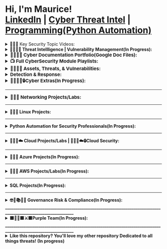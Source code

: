 <h1>Hi, I'm Maurice! <br/><a href="https://www.linkedin.com/in/mauricegardner1">LinkedIn</a> 
|        
 <a href="https://medium.com/me/stories/public">Cyber Threat Intel</a> |
 <a href="https://drive.google.com/drive/folders/1cytq_bL7DLU_8-88umM2abnRDFWG4CrP?usp=drive_link">Programming(Python Automation)</a></h1>

<details>
  <summary>👨🏾‍💻 Key Security Topic Videos:</summary>

  - <b>[SPLUNK(Incident Response Management Techniques)](https://www.youtube.com/playlist?list=PLIfi-ZtjvjEHAP7gYgsY1T4-HdwbSuIV3)<b><i></b></i>

  - <b>[Securing & Monitoring Networks with Splunk, OpenVAS, & ZenMap](https://www.youtube.com/playlist?list=PLIfi-ZtjvjEGkmPHaBxxX9CgHbpsl9O47)<b><i></b></i>

  - <b>[Vulnerability Identification & Management](https://youtube.com/playlist?list=PLIfi-ZtjvjEG5xUl6VAhXUM7aTzEo2cG_&si=ckuWMggP6iPENZge) <b><i></b></i>

  - <b>[Security Assessment Techniques](https://www.youtube.com/playlist?list=PLIfi-ZtjvjEGa2P7ijS756FJHq1xXzpDD) <b><i></b></i>

  - <b>[Digital Forensics & Incident Response](https://www.youtube.com/playlist?list=PLIfi-ZtjvjEFv0EUdt6_o2_ZC76kNQMRp) <b><i></b></i>

  - <b>[Security Controls & Protocols(Firewall & Network Security)](https://www.youtube.com/playlist?list=PLIfi-ZtjvjEGxyN1McoO5UQbmskWoeEqf)

  - <b>[Encryption and Hashing](https://www.youtube.com/playlist?list=PLIfi-ZtjvjEFIdgUI-Ca0zhNf4hVYI1ew)

  - <b>[Secure Network Communication](https://www.youtube.com/playlist?list=PLIfi-ZtjvjEHmqUUhtw1EqxX1BwVrmkFh)<b><i></b></i>

  - <b>[Network Services and Protocols](https://www.youtube.com/playlist?list=PLIfi-ZtjvjEHIyRBLU9sw3elTJqQnz5p0)<b><i></b></i>

  - <b>[Access Control and Authentication](https://www.youtube.com/playlist?list=PLIfi-ZtjvjEEauHLY--27UdFV6og9UCv9)<b><i></b></i>

  - <b>[Scanning and Vulnerability Assessment:(Scanning Techniques)](https://www.youtube.com/playlist?list=PLIfi-ZtjvjEEdRIw1hio7gfGOwcSlvHIF)<b><i></b></i>

</details>
<details>
  <summary>👨🏾‍💻📝 Threat Intellligence | Vulnerability Management(In Progress):</summary>

  - <b>[MITRE ATT&CK](https://attack.mitre.org/)<b><i></b></i>
</details>
<details>
  <summary style="font-size: 15px;">👨🏾‍💻📝 Cyber Documentation Portfolio(Google Doc Files):</summary>                                                       
           
   - [Access control Lists | Python Update Files | Incident Reports(DNS & HTTP Traffic, DNS & ICMP Traffic) | Linux File Permissions | Security Risk Assessments | Risk Register | Network Hardening Documentation:</summary>](https://drive.google.com/drive/folders/17VWHwfbY7Axv_yGoMaCVyHN1CLpWGS5J?usp=drive_link)</summary>
</details>
  
<details>
  <summary style="font-size: 15px;">📺 Full CyberSecurity Module Playlists:</summary>
  
   
   - [Cybersecurity Fundamentals Playlist](https://youtube.com/playlist?list=PLIfi-ZtjvjEHzlbTh_4Gpf0oqfsqoSfdD&si=Vx3Y7cUCQgnlZt8i)
   - [Security+ Concept Labs Part 1](https://www.youtube.com/playlist?list=PLIfi-ZtjvjEGXLCtnyrHmw_8iB2JhoMXd)
   - [Security+ Concept Labs Part 2](https://www.youtube.com/playlist?list=PLIfi-ZtjvjEEmerFdTBY30A1xvgjatALp)
   - [Cyber Professional Tools Playlist Part 1(CySA+ Concepts)](https://youtube.com/playlist?list=PLIfi-ZtjvjEHvlhoeUub1PMpP0KkVb66F&si=fXrJGp5PVb4XsjwY)
   - [Cyber Professional Tools Playlist Part 2(CySA+ Concepts)](https://www.youtube.com/playlist?list=PLIfi-ZtjvjEHi9LPPztgYVLV4oA2l6fu-)
   - [Enterprise Security Skills Development: Part 1(CASP+ Concepts)](https://www.youtube.com/playlist?list=PLIfi-ZtjvjEGzJW2KfkhdYHuOMlXQgttx)
   - [Enterprise Security Skills Development: Part 2(CISSP Concepts)](https://www.youtube.com/playlist?list=PLIfi-ZtjvjEEKfTQz2Eh6pUZAbRHctkVl)
</details>

<details>  <summary style="font-size: 15px;">👨🏾‍💻📝 Assets, Threats, & Vulnerabilities:</summary>                                                       
           
   - [Decrypt an Encrypted Message | Creating Hash Values</summary>](https://www.youtube.com/playlist?list=PLIfi-ZtjvjEFpPhUBUK3AiHnviwDHHZid)</summary>
</details>

<details> <summary style="font-size: 15px;"> Detection & Response:</summary>

   - [Analyzing a Packet | Capturing a Packet | Exploring signatures and logs with Suricata](https://www.youtube.com/playlist?list=PLIfi-ZtjvjEFpPhUBUK3AiHnviwDHHZid)

     </details>

<details>
  <summary style="font-size: 15px;">👨🏾‍💻🧠🔒Cyber Extras(In Progress):</summary>                                                       
           
   - [Cybersecurity Defensive Tools | Security and Permissions | Configuring a Local Security Policy on Server | Security Concepts in Windows and Linux Environments | Configuring Security Settings by Using Microsoft Group Policy | Implementing New Security Policies | Evaluating Security Policy, Guides and Templates | Managing Active Directory Groups | Configuring SQL Server Security | Implementing File Hashing | Data Science Sandbox</summary>](https://www.youtube.com/playlist?list=PLIfi-ZtjvjEF9gpDNDT1rlWn4KuQaDjr7)</summary>
</details>


____________________________________________________________________________________________________________________

<details>
  <summary style="font-size: 15px;">👨🏾‍💻 Networking Projects/Labs:</summary>

   - [Securing Your Network Foundation | Building on Solid Ground Based in CompTia Network+ Principles](https://www.youtube.com/playlist?list=PLIfi-ZtjvjEFrQYXZ6UGmKvXHe8Ojtfby)
  
   - <b>General Networking Concepts(Based in CCNA principles)</b>
    - [Labs Playlist](In progress)<b><i></b></i>

</details>



____________________________________________________________________________________________________________________


<details>
  <summary>👨🏾‍💻 Linux Projects:</summary>

- <b>[Hands-on w/Linux Fundamentals](https://www.youtube.com/playlist?list=PLIfi-ZtjvjEFflT-WnpmR_vE3K1EGRAuz)<b><i></b></i>
- <b>[Using Linux w/ SQL]()<b><i></b></i>  

</details>



_____________________________________________________________________________________________________________________

<details>
  <summary>Python Automation for Security Professionals(In Progress):</summary>

  </details>

____________________________________________________________________________________________________________
<details>
  <summary>👨🏾‍💻☁️ Cloud Projects/Labs | 👨🏾‍💻☁️🔒Cloud Security:</summary>
  
 - <b>[Cloud Fundamentals for Azure & AWS(General Cloud Concepts)](https://youtube.com/playlist?list=PLIfi-ZtjvjEFKAnP8mRsHA7WxXKLS3NH1&si=jWZQ7WeKmGFCCN8T)<b><i></b></i>
   
 - <b>[Cloud Deep Dive](https://youtube.com/playlist?list=PLIfi-ZtjvjEFVu0I-fM-tFQc3S5G0IlQq&si=MXCOL7TfaX_jMLvP)<b><i></b></i>

 <summary style="font-size: 15px;">🔐☁️Cloud Security:</summary> 
  
   - <b>[Securing Cloud Operations](https://www.youtube.com/playlist?list=PLIfi-ZtjvjEFzW2MvK5EMpxfuQQjAZkNR)<b><i></b></i>
  
</details>

__________________________________________________________________________________________________________________


<details>
  <summary>👨🏾‍💻 Azure Projects(In Progress):</summary>

  - <b>Microsoft Azure Virtual Machine Infrastructure</b>
  - <b>Create a Chart-based Report by Using Power BI</b>
  - <b>Deploy a Microsoft Azure Virtual Machine Infrastructure</b>
  - <b>Azure CLI Tools to Manage Azure Linux Virtual Machines</b>
  - <b>Deploy Ubuntu Linux Virtual Machines in Microsoft Azure</b>
  - <b>Configure DNS Client Settings for Linux on Azure</b>
  - <b>Configure Windows Admin Center to Monitor On-Premises Computers by Using Azure Monitor</b>
  - <b>Configure a Point-to-Site Virtual Private Network (VPN) Connection between Windows Server and Azure</b>
  - <b>Manage Windows Server on an Azure Virtual Machine by Using PowerShell Remoting</b>
  - <b>Generate and Use SSH Keys for Azure Linux Virtual Machine Authentication</b>
  - <b>Configure Windows Admin Center to Support Management of Azure Hybrid Services</b>
  - <b>Configure IP Routing with Linux on Azure</b>
  - <b>Configure Network Connectivity for Linux on Azure</b>
  - <b>Create a Slicer Report by Using Power BI</b>
  - <b> Implement a Report by Using Row Level Security</b>
  


</details>

__________________________________________________________________________________________________________
<details>
  <summary>👨🏾‍💻 AWS Projects/Labs(In Progress):</summary>

- <b>Getting Started with AWS Tech Essentials</b>
- <b>Getting Started with Amazon Simple Storage Service (S3)</b>
- <b>Getting Started with AWS Elastic Compute Cloud</b>
- <b>Getting Started with AWS Secure Architecture Configuration</b>
- <b>Build a Network by Using the VPC Wizard</b>
- <b>Create a Custom AMI by Using an Existing EC2 Instance</b>
- <b>Implement Security by Using Security Groups</b>
- <b>Configure Maintenance Windows by Using AWS Systems Manager</b>
- <b>Perform Automatic Remediation by Using an AWS Config Rule</b>
- <b>Establish Internet and NAT Gateways</b>
- <b>Provision and Maintain AWS Resources by Using CloudFormation</b>
- <b>Execute Commands and Automation Documents by Using the AWS Systems Manager Service</b>
- <b>Configure an Elastic Load Balancer</b>
- <b>Configure Amazon S3 Event Logging and Handling</b>
- <b>Connect to an EC2 Instance by Using RDP</b>
- <b>Create a Launch Template</b>
- <b>Implement Scaling for an Amazon RDS Instance</b>
- <b>Create EC2 Instances by Using Auto Scaling</b>
- <b>Create an Auto Scaling Group</b>
- <b>Create Metric Filters</b>
- <b>Create an Instance by Using a Custom AMI</b>
- <b>Implement a Fault Tolerant File Service by Using EFS</b>
- <b>Create an Object Lifecycle Policy for Amazon S3 Documents</b>
- <b>Automate Snapshots by Using DLM</b>
- <b>Design a VPC and Associated Subnets</b>
- <b>Configure Storage by Using EBS</b>
- <b>Configure an Amazon EventBridge Rule That Triggers an Action</b>
- <b>Configuring Cross Region Replication for an S3 Bucket</b>
- <b>Create a CloudWatch Dashboard</b>
- <b>Configure an S3 Bucket and Website</b>
- <b>Manage AWS Logs by Using CloudTrail</b>
- <b>Configure AWS Auto Scaling</b>
- <b>Implement Caching in AWS by Using DAX</b>
- <b>Install a Web Server by Using AWS System Manager Run Command</b>
- <b>AWS Cloud Sandbox</b>
- <b>Enable Network Security in AWS</b>
- <b>Configure a Security Group</b>
- <b>Evaluate AWS Config Rules</b>
- <b>Can You Implement a Repeatable Compute Layer by Using EC2?</b>
- <b>Can You Build a Website by Using an Amazon S3 Bucket?</b>
- <b>Can You Design a Cloud Network by Using AWS?</b>
- <b>Can You Build a Network Foundation in AWS?</b>
- <b>Can You Create a Resilient System by Using a Launch Template and an Auto Scaling Group?</b>
- <b>Can You Automate the Build of EC2 Instances Behind an Elastic Load Balancer?</b>
- <b>Can You Design an Elastic, Highly Available Architecture in AWS?</b>
- <b>Can You Create a Custom AMI Based on a New EC2 Instance?</b>
- <b>Can You Implement Metrics, Alarms, and Filters?</b>
- <b>Can You Serve a Simple, Static Website with S3?</b>
- <b>Can You Deploy an End-to-End Solution in AWS?</b>
- <b>Can You Create a Website with Cross Region Replication and Logging?</b>
- <b>Can You Configure a Resilient EC2 Server Farm?</b>
- <b>Can You Implement a Highly Available Website?</b>

</details>
 
____________________________________________________________________________________________________________

<details>
  <summary>SQL Projects(In Progress):</summary>

  </details>
  
____________________________________________________________________________________________________________

<details>
  <summary>🤓📖📚📝🔏 Governance Risk & Compliance(In Progress):</summary>


</details>
 ____________________________________________________________________________________________________________

 <details>
  <summary>🟦🤝🏾🟥⚔️🟪Purple Team(In Progress):</summary>


</details>
 ____________________________________________________________________________________________________________
<details>
  <summary>Like this repository? You'll love my other repository Dedicated to all things threats! (In progress)</summary>

  - <b>Analysis</b>
  - <b>Detection</b>
  - <b>Hunting</b>
  - <b>Responding</b>
   - <b>Intelligence</b>
   - <b>Modeling</b>
   - <b>Researching</b>
   - <b>Operations</b>
   - <b>Mitigating</b>
  
</details>

